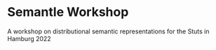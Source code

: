 # Semantle Workshop
A workshop on distributional semantic representations for the Stuts in Hamburg 2022
